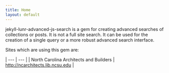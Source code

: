 ```yaml
---
title: Home
layout: default
---
```

jekyll-lunr-advanced-js-search is a gem for creating advanced searches of collections or posts. It is not a full site search. It can be used for the creation of a single query or a more robust advanced search interface.


Sites which are using this gem are: 

| --- | --- |
| North Carolina Architects and Builders | http://ncarchitects.lib.ncsu.edu |